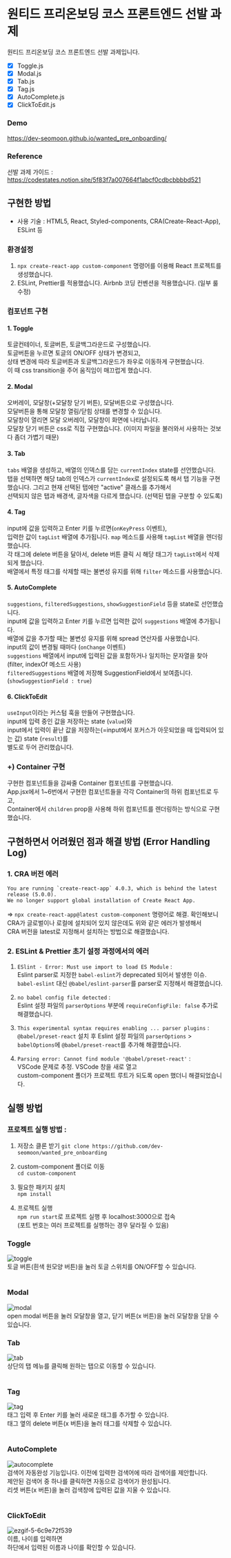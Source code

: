 # 원티드 프리온보딩 코스 프론트엔드 선발 과제

원티드 프리온보딩 코스 프론트엔드 선발 과제입니다.

- [x] Toggle.js
- [x] Modal.js
- [x] Tab.js
- [x] Tag.js
- [x] AutoComplete.js
- [x] ClickToEdit.js

### Demo 
https://dev-seomoon.github.io/wanted_pre_onboarding/

### Reference 

선발 과제 가이드 :  
https://codestates.notion.site/5f83f7a007664f1abcf0cdbcbbbbd521

## 구현한 방법
- 사용 기술 : HTML5, React, Styled-components, CRA(Create-React-App), ESLint 등

### 환경설정

1. `npx create-react-app custom-component` 명령어를 이용해 React 프로젝트를 생성했습니다. 
2. ESLint, Prettier를 적용했습니다. Airbnb 코딩 컨벤션을 적용했습니다. (일부 룰 수정)  

### 컴포넌트 구현
#### 1. Toggle
토글컨테이너, 토글버튼, 토글백그라운드로 구성했습니다.  
토글버튼을 누르면 토글의 ON/OFF 상태가 변경되고,  
상태 변경에 따라 토글버튼과 토글백그라운드가 좌우로 이동하게 구현했습니다.  
이 때 css transition을 주어 움직임이 매끄럽게 했습니다. 

#### 2. Modal
오버레이, 모달창(+모달창 닫기 버튼), 모달버튼으로 구성했습니다.  
모달버튼을 통해 모달창 열림/닫힘 상태를 변경할 수 있습니다.  
모달창이 열리면 모달 오버레이, 모달창이 화면에 나타납니다.  
모달창 닫기 버튼은 css로 직접 구현했습니다. (이미지 파일을 불러와서 사용하는 것보다 좀더 가볍기 때문)

#### 3. Tab
`tabs` 배열을 생성하고, 배열의 인덱스를 담는 `currentIndex` state를 선언했습니다.  
탭을 선택하면 해당 tab의 인덱스가 `currentIndex`로 설정되도록 해서 탭 기능을 구현했습니다. 
그리고 현재 선택된 탭에만 "active" 클래스를 추가해서  
선택되지 않은 탭과 배경색, 글자색을 다르게 했습니다. (선택된 탭을 구분할 수 있도록)  

#### 4. Tag
input에 값을 입력하고 Enter 키를 누르면(`onKeyPress` 이벤트),  
입력한 값이 `tagList` 배열에 추가됩니다. 
`map` 메소드를 사용해 `tagList` 배열을 렌더링했습니다.  
각 태그에 delete 버튼을 달아서, delete 버튼 클릭 시 해당 태그가 `tagList`에서 삭제되게 했습니다.  
배열에서 특정 태그를 삭제할 때는 불변성 유지를 위해 `filter` 메소드를 사용했습니다.  

#### 5. AutoComplete  
`suggestions`, `filteredSuggestions`, `showSuggestionField` 등을 state로 선언했습니다.  
input에 값을 입력하고 Enter 키를 누르면 입력한 값이 `suggestions` 배열에 추가됩니다.  
배열에 값을 추가할 때는 불변성 유지를 위해 spread 연산자를 사용했습니다.  
input의 값이 변경될 때마다 (`onChange` 이벤트)   
`suggestions` 배열에서 input에 입력된 값을 포함하거나 일치하는 문자열을 찾아 (filter, indexOf 메소드 사용)  
`filteredSuggestions` 배열에 저장해 SuggestionField에서 보여줍니다. (`showSuggestionField : true`)

#### 6. ClickToEdit
`useInput`이라는 커스텀 훅을 만들어 구현했습니다.  
input에 입력 중인 값을 저장하는 state (`value`)와  
input에서 입력이 끝난 값을 저장하는(=input에서 포커스가 아웃되었을 때 입력되어 있는 값) state (`result`)를  
별도로 두어 관리했습니다.  

### +) Container 구현
구현한 컴포넌트들을 감싸줄 Container 컴포넌트를 구현했습니다.  
App.jsx에서 1~6번에서 구현한 컴포넌트들을 각각 Container의 하위 컴포넌트로 두고,  
Container에서 `children` prop을 사용해 하위 컴포넌트를 렌더링하는 방식으로 구현했습니다.  

## 구현하면서 어려웠던 점과 해결 방법 (Error Handling Log)
### 1. CRA 버전 에러
```
You are running `create-react-app` 4.0.3, which is behind the latest release (5.0.0).
We no longer support global installation of Create React App.
```
=> `npx create-react-app@latest custom-component` 명령어로 해결. 
확인해보니 CRA가 글로벌이나 로컬에 설치되어 있지 않은데도 위와 같은 에러가 발생해서  
CRA 버전을 latest로 지정해서 설치하는 방법으로 해결했습니다. 

### 2. ESLint & Prettier 초기 설정 과정에서의 에러
1) `ESlint - Error: Must use import to load ES Module` :  
  Eslint parser로 지정한 `babel-eslint`가 deprecated 되어서 발생한 이슈.  
  `babel-eslint` 대신 `@babel/eslint-parser`를 parser로 지정해서 해결했습니다. 
  
2) `no babel config file detected` :  
  Eslint 설정 파일의 `parserOptions` 부분에 `requireConfigFile: false` 추가로 해결했습니다.  
  
3) `This experimental syntax requires enabling ... parser plugins` :  
  `@babel/preset-react` 설치 후 
  Eslint 설정 파일의 `parserOptions` > `babelOptions`에 `@babel/preset-react`를 추가해 해결했습니다. 

4) `Parsing error: Cannot find module '@babel/preset-react'` :  
  VSCode 문제로 추정. VSCode 창을 새로 열고  
  custom-component 폴더가 프로젝트 루트가 되도록 open 했더니 해결되었습니다. 
 
## 실행 방법

### 프로젝트 실행 방법 :  
1. 저장소 클론 받기 
`git clone https://github.com/dev-seomoon/wanted_pre_onboarding` 

2. custom-component 폴더로 이동  
`cd custom-component` 

3. 필요한 패키지 설치  
`npm install`  

4. 프로젝트 실행  
`npm run start`로 프로젝트 실행 후 localhost:3000으로 접속  
(포트 번호는 여러 프로젝트를 실행하는 경우 달라질 수 있음) 

### Toggle
![toggle](https://user-images.githubusercontent.com/52448114/152529934-1a53281a-0225-469e-824b-b29d7ba655fd.gif)  
토글 버튼(흰색 원모양 버튼)을 눌러 토글 스위치를 ON/OFF할 수 있습니다.  
<br />

### Modal
![modal](https://user-images.githubusercontent.com/52448114/152529951-f2817e06-09ae-4b81-9dc3-c17f3beb794b.gif)  
open modal 버튼을 눌러 모달창을 열고, 닫기 버튼(x 버튼)을 눌러 모달창을 닫을 수 있습니다. 
<br />


### Tab
![tab](https://user-images.githubusercontent.com/52448114/152529973-ad1f1088-9df6-4871-b04e-ff001c578cbd.gif)  
상단의 탭 메뉴를 클릭해 원하는 탭으로 이동할 수 있습니다.  
<br />


### Tag
![tag](https://user-images.githubusercontent.com/52448114/152531437-34a9943c-6603-4f08-89b5-572169ef2e4c.gif)  
태그 입력 후 Enter 키를 눌러 새로운 태그를 추가할 수 있습니다.  
태그 옆의 delete 버튼(x 버튼)을 눌러 태그를 삭제할 수 있습니다.  
<br />


### AutoComplete
![autocomplete](https://user-images.githubusercontent.com/52448114/152530036-6e109798-8f6a-4c04-9138-d27515168ada.gif)  
검색어 자동완성 기능입니다. 이전에 입력한 검색어에 따라 검색어를 제안합니다.  
제안된 검색어 중 하나를 클릭하면 자동으로 검색어가 완성됩니다.  
리셋 버튼(x 버튼)을 눌러 검색창에 입력된 값을 지울 수 있습니다.  
<br />


### ClickToEdit
![ezgif-5-6c9e72f539](https://user-images.githubusercontent.com/52448114/152532057-9ef6daea-a286-4391-bca3-85086c822282.gif)  
이름, 나이를 입력하면  
하단에서 입력된 이름과 나이를 확인할 수 있습니다.  

